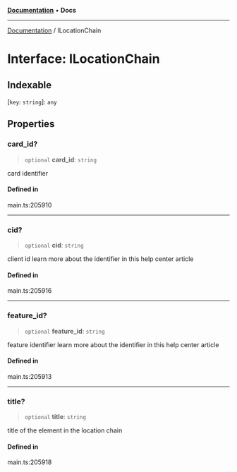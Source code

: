 [**Documentation**](../README.md) • **Docs**

***

[Documentation](../globals.md) / ILocationChain

# Interface: ILocationChain

## Indexable

 \[`key`: `string`\]: `any`

## Properties

### card\_id?

> `optional` **card\_id**: `string`

card identifier

#### Defined in

main.ts:205910

***

### cid?

> `optional` **cid**: `string`

client id
learn more about the identifier in this help center article

#### Defined in

main.ts:205916

***

### feature\_id?

> `optional` **feature\_id**: `string`

feature identifier
learn more about the identifier in this help center article

#### Defined in

main.ts:205913

***

### title?

> `optional` **title**: `string`

title of the element in the location chain

#### Defined in

main.ts:205918
